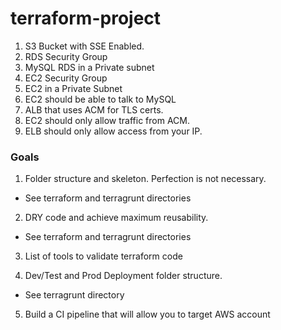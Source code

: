 # terraform-project
1.	S3 Bucket with SSE Enabled.
2.	RDS Security Group
3.	MySQL RDS in a Private subnet
4.	EC2 Security Group
5.	EC2 in a Private Subnet
6.	EC2 should be able to talk to MySQL
7.	ALB that uses ACM for TLS certs.
8.	EC2 should only allow traffic from ACM.
9.	ELB should only allow access from your IP.

### Goals
1.	Folder structure and skeleton. Perfection is not necessary.
- See terraform and terragrunt directories

2.	DRY code and achieve maximum reusability.
- See terraform and terragrunt directories

3.	List of tools to validate terraform code


4.	Dev/Test and Prod Deployment folder structure.
- See terragrunt directory

5.	Build a CI pipeline that will allow you to target AWS account

